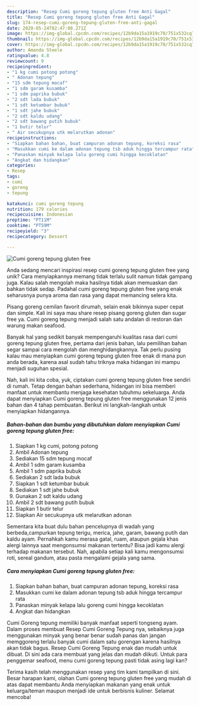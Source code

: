 ```yaml
---
description: "Resep Cumi goreng tepung gluten free Anti Gagal"
title: "Resep Cumi goreng tepung gluten free Anti Gagal"
slug: 174-resep-cumi-goreng-tepung-gluten-free-anti-gagal
date: 2020-05-24T02:47:08.271Z
image: https://img-global.cpcdn.com/recipes/12b9da15a1919c70/751x532cq70/cumi-goreng-tepung-gluten-free-foto-resep-utama.jpg
thumbnail: https://img-global.cpcdn.com/recipes/12b9da15a1919c70/751x532cq70/cumi-goreng-tepung-gluten-free-foto-resep-utama.jpg
cover: https://img-global.cpcdn.com/recipes/12b9da15a1919c70/751x532cq70/cumi-goreng-tepung-gluten-free-foto-resep-utama.jpg
author: Amanda Steele
ratingvalue: 4.8
reviewcount: 9
recipeingredient:
- "1 kg cumi potong potong"
- " Adonan tepung"
- "15 sdm tepung mocaf"
- "1 sdm garam kusamba"
- "1 sdm paprika bubuk"
- "2 sdt lada bubuk"
- "1 sdt ketumbar bubuk"
- "1 sdt jahe bubuk"
- "2 sdt kaldu udang"
- "2 sdt bawang putih bubuk"
- "1 butir telur"
- " Air secukupnya utk melarutkan adonan"
recipeinstructions:
- "Siapkan bahan bahan, buat campuran adonan tepung, koreksi rasa"
- "Masukkan cumi ke dalam adonan tepung tsb aduk hingga tercampur rata"
- "Panaskan minyak kelapa lalu goreng cumi hingga kecoklatan"
- "Angkat dan hidangkan"
categories:
- Resep
tags:
- cumi
- goreng
- tepung

katakunci: cumi goreng tepung 
nutrition: 179 calories
recipecuisine: Indonesian
preptime: "PT11M"
cooktime: "PT59M"
recipeyield: "3"
recipecategory: Dessert

---
```



![Cumi goreng tepung gluten free](https://img-global.cpcdn.com/recipes/12b9da15a1919c70/751x532cq70/cumi-goreng-tepung-gluten-free-foto-resep-utama.jpg)

Anda sedang mencari inspirasi resep cumi goreng tepung gluten free yang unik? Cara menyiapkannya memang tidak terlalu sulit namun tidak gampang juga. Kalau salah mengolah maka hasilnya tidak akan memuaskan dan bahkan tidak sedap. Padahal cumi goreng tepung gluten free yang enak seharusnya punya aroma dan rasa yang dapat memancing selera kita.

Pisang goreng cemilan favorit dirumah, selain enak bikinnya super cepat dan simple. Kali ini saya mau share resep pisang goreng gluten dan sugar free ya. Cumi goreng tepung menjadi salah satu andalan di restoran dan warung makan seafood.

Banyak hal yang sedikit banyak mempengaruhi kualitas rasa dari cumi goreng tepung gluten free, pertama dari jenis bahan, lalu pemilihan bahan segar sampai cara mengolah dan menghidangkannya. Tak perlu pusing kalau mau menyiapkan cumi goreng tepung gluten free enak di mana pun anda berada, karena asal sudah tahu triknya maka hidangan ini mampu menjadi suguhan spesial.


Nah, kali ini kita coba, yuk, ciptakan cumi goreng tepung gluten free sendiri di rumah. Tetap dengan bahan sederhana, hidangan ini bisa memberi manfaat untuk membantu menjaga kesehatan tubuhmu sekeluarga. Anda dapat menyiapkan Cumi goreng tepung gluten free menggunakan 12 jenis bahan dan 4 tahap pembuatan. Berikut ini langkah-langkah untuk menyiapkan hidangannya.

<!--inarticleads1-->

##### Bahan-bahan dan bumbu yang dibutuhkan dalam menyiapkan Cumi goreng tepung gluten free:

1. Siapkan 1 kg cumi, potong potong
1. Ambil  Adonan tepung
1. Sediakan 15 sdm tepung mocaf
1. Ambil 1 sdm garam kusamba
1. Ambil 1 sdm paprika bubuk
1. Sediakan 2 sdt lada bubuk
1. Siapkan 1 sdt ketumbar bubuk
1. Sediakan 1 sdt jahe bubuk
1. Gunakan 2 sdt kaldu udang
1. Ambil 2 sdt bawang putih bubuk
1. Siapkan 1 butir telur
1. Siapkan  Air secukupnya utk melarutkan adonan


Sementara kita buat dulu bahan pencelupnya di wadah yang berbeda,campurkan tepung terigu, merica, jahe, garam, bawang putih dan kaldu ayam. Pernahkah kamu merasa gatal, ruam, ataupun gejala khas alergi lainnya saat mengonsumsi makanan tertentu? Bisa jadi kamu alergi terhadap makanan tersebut. Nah, apabila setiap kali kamu mengonsumsi roti, sereal gandum, atau pasta mengalami gejala yang sama. 

<!--inarticleads2-->

##### Cara menyiapkan Cumi goreng tepung gluten free:

1. Siapkan bahan bahan, buat campuran adonan tepung, koreksi rasa
1. Masukkan cumi ke dalam adonan tepung tsb aduk hingga tercampur rata
1. Panaskan minyak kelapa lalu goreng cumi hingga kecoklatan
1. Angkat dan hidangkan


Cumi Goreng tepung memiliki banyak manfaat seperti tongseng ayam. Dalam proses membuat Resep Cumi Goreng Tepung nya, sebaiknya juga menggunakan minyak yang benar benar sudah panas dan jangan memggoreng terlalu banyak cumi dalam satu gorengan karena hasilnya akan tidak bagus. Resep Cumi Goreng Tepung enak dan mudah untuk dibuat. Di sini ada cara membuat yang jelas dan mudah diikuti. Untuk para penggemar seafood, menu cumi goreng tepung pasti tidak asing lagi kan? 

Terima kasih telah menggunakan resep yang tim kami tampilkan di sini. Besar harapan kami, olahan Cumi goreng tepung gluten free yang mudah di atas dapat membantu Anda menyiapkan makanan yang enak untuk keluarga/teman maupun menjadi ide untuk berbisnis kuliner. Selamat mencoba!
